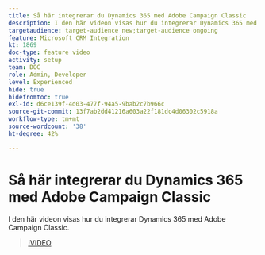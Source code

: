 ```yaml
---
title: Så här integrerar du Dynamics 365 med Adobe Campaign Classic
description: I den här videon visas hur du integrerar Dynamics 365 med Adobe Campaign Classic.
targetaudience: target-audience new;target-audience ongoing
feature: Microsoft CRM Integration
kt: 1869
doc-type: feature video
activity: setup
team: DOC
role: Admin, Developer
level: Experienced
hide: true
hidefromtoc: true
exl-id: d6ce139f-4d03-477f-94a5-9bab2c7b966c
source-git-commit: 13f7ab2dd41216a603a22f181dc4d06302c5918a
workflow-type: tm+mt
source-wordcount: '38'
ht-degree: 42%

---
```


# Så här integrerar du Dynamics 365 med Adobe Campaign Classic

I den här videon visas hur du integrerar Dynamics 365 med Adobe Campaign Classic.

>[!VIDEO](https://video.tv.adobe.com/v/23837?quality=12&learn=on)
